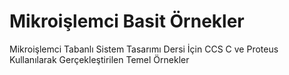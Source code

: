 # Mikroişlemci Basit Örnekler
Mikroişlemci Tabanlı Sistem Tasarımı Dersi İçin CCS C ve Proteus Kullanılarak Gerçekleştirilen Temel Örnekler
